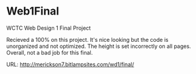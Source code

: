 # Web1Final
WCTC Web Design 1 Final Project

Recieved a 100% on this project. It's nice looking but the code is unorganized and not optimized. The height is set incorrectly on all pages. Overall, not a bad job for this final. 

URL: http://merickson7.bitlampsites.com/wd1/final/
